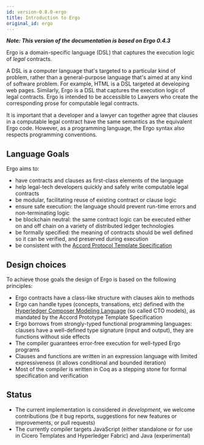 ```yaml
---
id: version-0.8.0-ergo
title: Introduction to Ergo
original_id: ergo
---
```


**_Note: This version of the documentation is based on Ergo 0.4.3_**

Ergo is a domain-specific language (DSL) that captures the execution logic of *legal* contracts. 

A DSL is a computer language that's targeted to a particular kind of problem, rather than a general-purpose language that's aimed at any kind of software problem. For example, HTML is a DSL targeted at developing web pages. Similarly, Ergo is a DSL that captures the execution logic of legal contracts. Ergo is intended to be accessible to Lawyers who create the corresponding prose for computable legal contracts. 

It is important that a developer and a lawyer can together agree that clauses in a computable legal contract have the same semantics as the equivalent Ergo code. However, as a programming language, the Ergo syntax also respects programming conventions.

## Language Goals

Ergo aims to: 
- have contracts and clauses as first-class elements of the language
- help legal-tech developers quickly and safely write computable legal contracts
- be modular, facilitating reuse of existing contract or clause logic
- ensure safe execution: the language should prevent run-time errors and non-terminating logic
- be blockchain neutral: the same contract logic can be executed either on and off chain on a variety of distributed ledger technologies
- be formally specified: the meaning of contracts should be well defined so it can be verified, and preserved during execution
- be consistent with the [Accord Protocol Template Specification](https://docs.google.com/document/d/1UacA_r2KGcBA2D4voDgGE8jqid-Uh4Dt09AE-shBKR0)

## Design choices

To achieve those goals the design of Ergo is based on the following
principles:

- Ergo contracts have a class-like structure with clauses akin to methods
- Ergo can handle types (concepts, transations, etc) defined with the [Hyperledger Composer Modeling Language](https://hyperledger.github.io/composer/latest/reference/cto_language) (so called CTO models), as mandated by the Accord Prototype Template Specification
- Ergo borrows from strongly-typed functional programming languages: clauses have a well-defined type signature (input and output), they are functions without side effects
- The compiler guarantees error-free execution for well-typed Ergo programs
- Clauses and functions are written in an expression language with limited expressiveness (it allows conditional and bounded iteration)
- Most of the compiler is written in Coq as a stepping stone for formal specification and verification

## Status

- The current implementation is considered *in development*, we welcome contributions (be it bug reports, suggestions for new features or improvements, or pull requests)
- The currently compiler targets JavaScript (either standalone or for use in Cicero Templates and Hyperledger Fabric) and Java (experimental)

